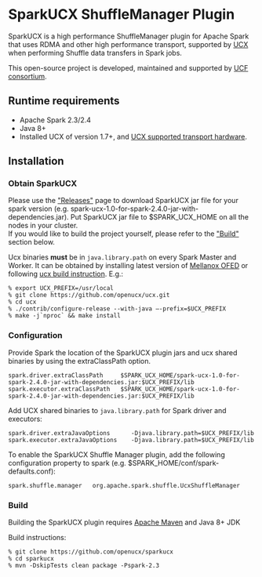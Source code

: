 # SparkUCX ShuffleManager Plugin
SparkUCX is a high performance ShuffleManager plugin for Apache Spark that uses RDMA and other high performance
transport, supported by [UCX](https://github.com/openucx/ucx#supported-transports) when performing Shuffle data transfers in Spark jobs.

This open-source project is developed, maintained and supported by [UCF consortium](http://www.ucfconsortium.org/).

## Runtime requirements
* Apache Spark 2.3/2.4
* Java 8+
* Installed UCX of version 1.7+, and [UCX supported transport hardware](https://github.com/openucx/ucx#supported-transports).

## Installation

### Obtain SparkUCX
Please use the ["Releases"](https://github.com/openucx/sparkucx/releases) page to download SparkUCX jar file
for your spark version (e.g. spark-ucx-1.0-for-spark-2.4.0-jar-with-dependencies.jar).
Put SparkUCX jar file to $SPARK_UCX_HOME on all the nodes in your cluster.
<br>If you would like to build the project yourself, please refer to the ["Build"](https://github.com/openucx/sparkucx#build) section below.

Ucx binaries **must** be in `java.library.path` on every Spark Master and Worker.
It can be obtained by installing latest version of [Mellanox OFED](http://www.mellanox.com/page/products_dyn?product_family=26)
or following [ucx build instruction](https://github.com/openucx/ucx#using-ucx). E.g.:

```
% export UCX_PREFIX=/usr/local
% git clone https://github.com/openucx/ucx.git
% cd ucx
% ./contrib/configure-release --with-java –-prefix=$UCX_PREFIX
% make -j`nproc` && make install
```

### Configuration

Provide Spark the location of the SparkUCX plugin jars and ucx shared binaries by using the extraClassPath option.

```
spark.driver.extraClassPath     $SPARK_UCX_HOME/spark-ucx-1.0-for-spark-2.4.0-jar-with-dependencies.jar:$UCX_PREFIX/lib
spark.executor.extraClassPath   $SPARK_UCX_HOME/spark-ucx-1.0-for-spark-2.4.0-jar-with-dependencies.jar:$UCX_PREFIX/lib
```

Add UCX shared binaries to `java.library.path` for Spark driver and executors:
```
spark.driver.extraJavaOptions      -Djava.library.path=$UCX_PREFIX/lib
spark.executor.extraJavaOptions    -Djava.library.path=$UCX_PREFIX/lib
```

To enable the SparkUCX Shuffle Manager plugin, add the following configuration property
to spark (e.g. $SPARK_HOME/conf/spark-defaults.conf):

```
spark.shuffle.manager   org.apache.spark.shuffle.UcxShuffleManager
```

### Build

Building the SparkUCX plugin requires [Apache Maven](http://maven.apache.org/) and Java 8+ JDK

Build instructions:

```
% git clone https://github.com/openucx/sparkucx
% cd sparkucx
% mvn -DskipTests clean package -Pspark-2.3
```

